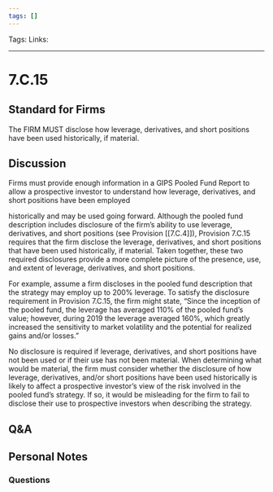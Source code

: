 ```yaml
---
tags: []
---
```

Tags:
Links: 
___
# 7.C.15
## Standard for Firms
The FIRM MUST disclose how leverage, derivatives, and short positions have been used historically, if material.
## Discussion
Firms must provide enough information in a GIPS Pooled Fund Report to allow a prospective investor to understand how leverage, derivatives, and short positions have been employed

historically and may be used going forward. Although the pooled fund description includes disclosure of the firm’s ability to use leverage, derivatives, and short positions (see Provision [[7.C.4]]), Provision 7.C.15 requires that the firm disclose the leverage, derivatives, and short positions that have been used historically, if material. Taken together, these two required disclosures provide a more complete picture of the presence, use, and extent of leverage, derivatives, and short positions.

For example, assume a firm discloses in the pooled fund description that the strategy may employ up to 200% leverage. To satisfy the disclosure requirement in Provision 7.C.15, the firm might state, “Since the inception of the pooled fund, the leverage has averaged 110% of the pooled fund’s value; however, during 2019 the leverage averaged 160%, which greatly increased the sensitivity to market volatility and the potential for realized gains and/or losses.”

No disclosure is required if leverage, derivatives, and short positions have not been used or if their use has not been material. When determining what would be material, the firm must consider whether the disclosure of how leverage, derivatives, and/or short positions have been used historically is likely to affect a prospective investor’s view of the risk involved in the pooled fund’s strategy. If so, it would be misleading for the firm to fail to disclose their use to prospective investors when describing the strategy.
## Q&A

## Personal Notes

### Questions